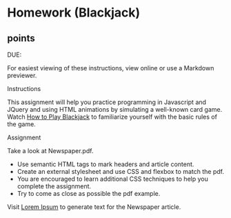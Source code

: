 # Homework (Blackjack)

## points

DUE: 

For easiest viewing of these instructions, view online or use a Markdown previewer.

Instructions

This assignment will help you practice programming in Javascript and JQuery and using HTML animations by simulating a well-known card game. Watch [How to Play Blackjack](`https://www.youtube.com/watch?v=eyoh-Ku9TCI`) to familiarize yourself with the basic rules of the game. 

Assignment


Take a look at Newspaper.pdf.       

* Use semantic HTML tags to mark headers and article content.
* Create an external stylesheet and use CSS and flexbox to match the pdf.
* You are encouraged to learn additional CSS techniques to help you complete the assignment.
* Try to come as close as possible the pdf example.

Visit [Lorem Ipsum](`https://www.lipsum.com/`) to generate text for the Newspaper article.
